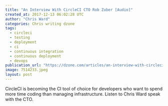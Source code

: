 ```yaml
---
title: "An Interview With CircleCI CTO Rob Zuber [Audio]"
created_at: 2017-12-13 06:02:28 UTC
author: "Chris Ward"
categories: Chris writing dzone
tags: 
  - circleci
  - testing
  - deployment
  - ci
  - continuous integration
  - continuous deployment
  - devops
publication_url: "https://dzone.com/articles/an-interview-with-circleci-cto-rob-zuber"
image: 7514233.jpeg
layout: post
---
```

CircleCI is becoming the CI tool of choice for developers who want to spend more time coding than managing infrastructure. Listen to Chris Ward speak with the CTO.

